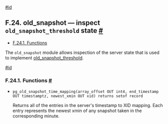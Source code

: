 [#id](#OLDSNAPSHOT)

## F.24. old\_snapshot — inspect `old_snapshot_threshold` state [#](#OLDSNAPSHOT)

* [F.24.1. Functions](oldsnapshot#OLDSNAPSHOT-FUNCTIONS)



The `old_snapshot` module allows inspection of the server state that is used to implement [old\_snapshot\_threshold](runtime-config-resource#GUC-OLD-SNAPSHOT-THRESHOLD).

[#id](#OLDSNAPSHOT-FUNCTIONS)

### F.24.1. Functions [#](#OLDSNAPSHOT-FUNCTIONS)

* `pg_old_snapshot_time_mapping(array_offset OUT int4, end_timestamp OUT timestamptz, newest_xmin OUT xid) returns setof record`

  Returns all of the entries in the server's timestamp to XID mapping. Each entry represents the newest xmin of any snapshot taken in the corresponding minute.